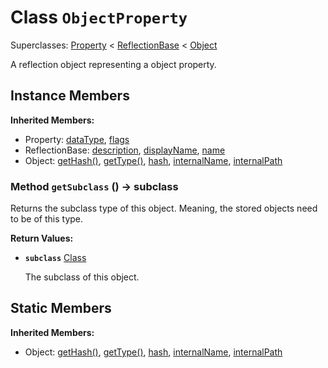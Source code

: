 # Class <code>ObjectProperty</code>

Superclasses: <a href="Property.md">Property</a> < <a href="ReflectionBase.md">ReflectionBase</a> < <a href="Object.md">Object</a>

A reflection object representing a object property.
## Instance Members
<b>Inherited Members:</b>
- Property: <a href="Property.md#dataType">dataType</a>, <a href="Property.md#flags">flags</a>
- ReflectionBase: <a href="ReflectionBase.md#description">description</a>, <a href="ReflectionBase.md#displayName">displayName</a>, <a href="ReflectionBase.md#name">name</a>
- Object: <a href="Object.md#getHash">getHash()</a>, <a href="Object.md#getType">getType()</a>, <a href="Object.md#hash">hash</a>, <a href="Object.md#internalName">internalName</a>, <a href="Object.md#internalPath">internalPath</a>
### Method <code>getSubclass</code> () → subclass
Returns the subclass type of this object. Meaning, the stored objects need to be of this type.


<b>Return Values:</b>

- <code><b>subclass</b></code> <a href="Class.md">Class</a>

  The subclass of this object.
## Static Members
<b>Inherited Members:</b>
- Object: <a href="Object.md#getHash">getHash()</a>, <a href="Object.md#getType">getType()</a>, <a href="Object.md#hash">hash</a>, <a href="Object.md#internalName">internalName</a>, <a href="Object.md#internalPath">internalPath</a>
